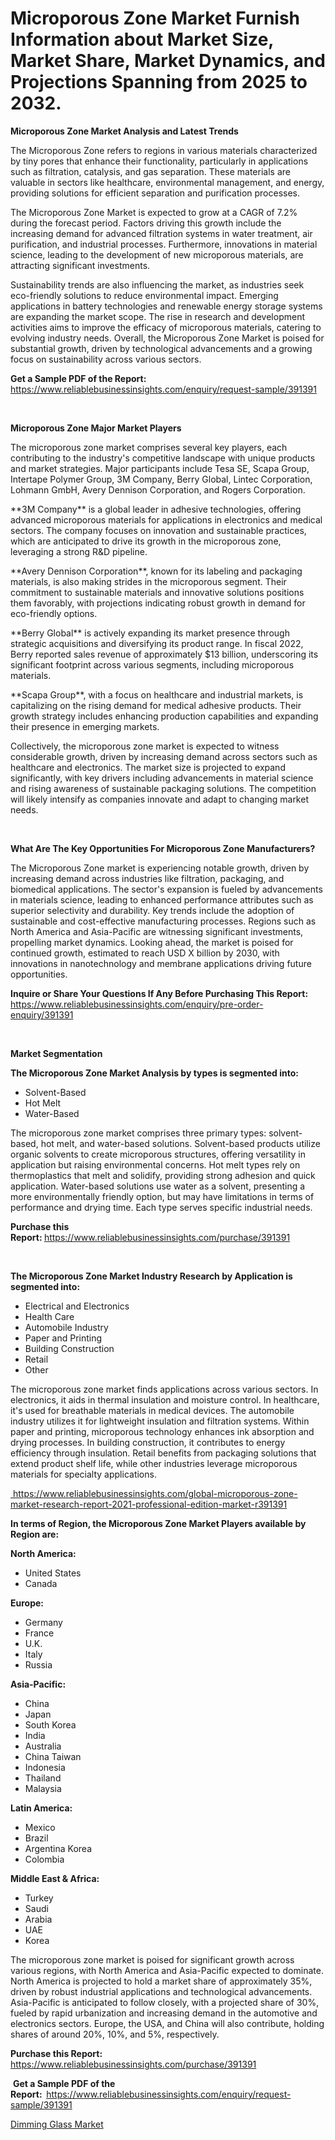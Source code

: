 <p><h1>Microporous Zone Market Furnish Information about Market Size, Market Share, Market Dynamics, and Projections Spanning from 2025 to 2032.</h1></p><p><strong>Microporous Zone Market Analysis and Latest Trends</strong></p>
<p><p>The Microporous Zone refers to regions in various materials characterized by tiny pores that enhance their functionality, particularly in applications such as filtration, catalysis, and gas separation. These materials are valuable in sectors like healthcare, environmental management, and energy, providing solutions for efficient separation and purification processes.</p><p>The Microporous Zone Market is expected to grow at a CAGR of 7.2% during the forecast period. Factors driving this growth include the increasing demand for advanced filtration systems in water treatment, air purification, and industrial processes. Furthermore, innovations in material science, leading to the development of new microporous materials, are attracting significant investments.</p><p>Sustainability trends are also influencing the market, as industries seek eco-friendly solutions to reduce environmental impact. Emerging applications in battery technologies and renewable energy storage systems are expanding the market scope. The rise in research and development activities aims to improve the efficacy of microporous materials, catering to evolving industry needs. Overall, the Microporous Zone Market is poised for substantial growth, driven by technological advancements and a growing focus on sustainability across various sectors.</p></p>
<p><strong>Get a Sample PDF of the Report:&nbsp;</strong> <a href="https://www.reliablebusinessinsights.com/enquiry/request-sample/391391?utm_campaign=1950&utm_medium=2&utm_source=Github&utm_content=ia&utm_term=16012025&utm_id=microporous-zone">https://www.reliablebusinessinsights.com/enquiry/request-sample/391391</a></p>
<p>&nbsp;</p>
<p><strong>Microporous Zone Major Market Players</strong></p>
<p><p>The microporous zone market comprises several key players, each contributing to the industry's competitive landscape with unique products and market strategies. Major participants include Tesa SE, Scapa Group, Intertape Polymer Group, 3M Company, Berry Global, Lintec Corporation, Lohmann GmbH, Avery Dennison Corporation, and Rogers Corporation.</p><p>**3M Company** is a global leader in adhesive technologies, offering advanced microporous materials for applications in electronics and medical sectors. The company focuses on innovation and sustainable practices, which are anticipated to drive its growth in the microporous zone, leveraging a strong R&D pipeline.</p><p>**Avery Dennison Corporation**, known for its labeling and packaging materials, is also making strides in the microporous segment. Their commitment to sustainable materials and innovative solutions positions them favorably, with projections indicating robust growth in demand for eco-friendly options.</p><p>**Berry Global** is actively expanding its market presence through strategic acquisitions and diversifying its product range. In fiscal 2022, Berry reported sales revenue of approximately $13 billion, underscoring its significant footprint across various segments, including microporous materials.</p><p>**Scapa Group**, with a focus on healthcare and industrial markets, is capitalizing on the rising demand for medical adhesive products. Their growth strategy includes enhancing production capabilities and expanding their presence in emerging markets.</p><p>Collectively, the microporous zone market is expected to witness considerable growth, driven by increasing demand across sectors such as healthcare and electronics. The market size is projected to expand significantly, with key drivers including advancements in material science and rising awareness of sustainable packaging solutions. The competition will likely intensify as companies innovate and adapt to changing market needs.</p></p>
<p>&nbsp;</p>
<p><strong>What Are The Key Opportunities For Microporous Zone Manufacturers?</strong></p>
<p><p>The Microporous Zone market is experiencing notable growth, driven by increasing demand across industries like filtration, packaging, and biomedical applications. The sector's expansion is fueled by advancements in materials science, leading to enhanced performance attributes such as superior selectivity and durability. Key trends include the adoption of sustainable and cost-effective manufacturing processes. Regions such as North America and Asia-Pacific are witnessing significant investments, propelling market dynamics. Looking ahead, the market is poised for continued growth, estimated to reach USD X billion by 2030, with innovations in nanotechnology and membrane applications driving future opportunities.</p></p>
<p><strong>Inquire or Share Your Questions If Any Before Purchasing This Report:</strong> <a href="https://www.reliablebusinessinsights.com/enquiry/pre-order-enquiry/391391?utm_campaign=1950&utm_medium=2&utm_source=Github&utm_content=ia&utm_term=16012025&utm_id=microporous-zone">https://www.reliablebusinessinsights.com/enquiry/pre-order-enquiry/391391</a></p>
<p>&nbsp;</p>
<p><strong>Market Segmentation</strong></p>
<p><strong>The Microporous Zone Market Analysis by types is segmented into:</strong></p>
<p><ul><li>Solvent-Based</li><li>Hot Melt</li><li>Water-Based</li></ul></p>
<p><p>The microporous zone market comprises three primary types: solvent-based, hot melt, and water-based solutions. Solvent-based products utilize organic solvents to create microporous structures, offering versatility in application but raising environmental concerns. Hot melt types rely on thermoplastics that melt and solidify, providing strong adhesion and quick application. Water-based solutions use water as a solvent, presenting a more environmentally friendly option, but may have limitations in terms of performance and drying time. Each type serves specific industrial needs.</p></p>
<p><strong>Purchase this Report:&nbsp;</strong><a href="https://www.reliablebusinessinsights.com/purchase/391391?utm_campaign=1950&utm_medium=2&utm_source=Github&utm_content=ia&utm_term=16012025&utm_id=microporous-zone">https://www.reliablebusinessinsights.com/purchase/391391</a></p>
<p>&nbsp;</p>
<p><strong>The Microporous Zone Market Industry Research by Application is segmented into:</strong></p>
<p><ul><li>Electrical and Electronics</li><li>Health Care</li><li>Automobile Industry</li><li>Paper and Printing</li><li>Building Construction</li><li>Retail</li><li>Other</li></ul></p>
<p><p>The microporous zone market finds applications across various sectors. In electronics, it aids in thermal insulation and moisture control. In healthcare, it's used for breathable materials in medical devices. The automobile industry utilizes it for lightweight insulation and filtration systems. Within paper and printing, microporous technology enhances ink absorption and drying processes. In building construction, it contributes to energy efficiency through insulation. Retail benefits from packaging solutions that extend product shelf life, while other industries leverage microporous materials for specialty applications.</p></p>
<p><a href="https://www.reliablebusinessinsights.com/global-microporous-zone-market-research-report-2021-professional-edition-market-r391391?utm_campaign=1950&utm_medium=2&utm_source=Github&utm_content=ia&utm_term=16012025&utm_id=microporous-zone">&nbsp;https://www.reliablebusinessinsights.com/global-microporous-zone-market-research-report-2021-professional-edition-market-r391391</a></p>
<p><strong>In terms of Region, the Microporous Zone Market Players available by Region are:</strong></p>
<p>
    <p> <strong> North America: </strong>
        <ul>
            <li>United States</li>
            <li>Canada</li>
        </ul>
        </p> 
    <p> <strong> Europe: </strong>
        <ul>
            <li>Germany</li>
            <li>France</li>
            <li>U.K.</li>
            <li>Italy</li>
            <li>Russia</li>
        </ul>
        </p> 
    <p> <strong> Asia-Pacific: </strong>
        <ul>
            <li>China</li>
            <li>Japan</li>
            <li>South Korea</li>
            <li>India</li>
            <li>Australia</li>
            <li>China Taiwan</li>
            <li>Indonesia</li>
            <li>Thailand</li>
            <li>Malaysia</li>
        </ul>
        </p> 
    <p> <strong> Latin America: </strong>
        <ul>
            <li>Mexico</li>
            <li>Brazil</li>
            <li>Argentina Korea</li>
            <li>Colombia</li>
        </ul>
        </p> 
    <p> <strong> Middle East & Africa: </strong>
        <ul>
            <li>Turkey</li>
            <li>Saudi</li>
            <li>Arabia</li>
            <li>UAE</li>
            <li>Korea</li>
        </ul>
    </p>
    </p>
<p><p>The microporous zone market is poised for significant growth across various regions, with North America and Asia-Pacific expected to dominate. North America is projected to hold a market share of approximately 35%, driven by robust industrial applications and technological advancements. Asia-Pacific is anticipated to follow closely, with a projected share of 30%, fueled by rapid urbanization and increasing demand in the automotive and electronics sectors. Europe, the USA, and China will also contribute, holding shares of around 20%, 10%, and 5%, respectively.</p></p>
<p><strong>Purchase this Report: </strong><a href="https://www.reliablebusinessinsights.com/purchase/391391?utm_campaign=1950&utm_medium=2&utm_source=Github&utm_content=ia&utm_term=16012025&utm_id=microporous-zone">https://www.reliablebusinessinsights.com/purchase/391391</a></p>
<p>&nbsp;<strong>Get a Sample PDF of the Report:&nbsp;&nbsp;</strong><a href="https://www.reliablebusinessinsights.com/enquiry/request-sample/391391?utm_campaign=1950&utm_medium=2&utm_source=Github&utm_content=ia&utm_term=16012025&utm_id=microporous-zone">https://www.reliablebusinessinsights.com/enquiry/request-sample/391391</a></p>
<p><strong></strong></p>
<p><p><a href="https://github.com/OlenFleming68/Market-Research-Report-List-1/blob/main/dimming-glass-market.md?utm_campaign=1950&utm_medium=2&utm_source=Github&utm_content=ia&utm_term=16012025&utm_id=microporous-zone">Dimming Glass Market</a></p></p>